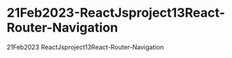 # 21Feb2023-ReactJsproject13React-Router-Navigation
21Feb2023 ReactJsproject13React-Router-Navigation
